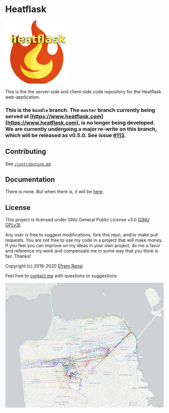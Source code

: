 # Heatflask
[<img src="/frontend/src/images/logo.png" alt="logo" width=200/>](https://www.heatflask.com)

This is the the server-side and client-side code repository for the Heatflask web-application.

### This is the `bundle` branch. The `master` branch currently being served at [https://www.heatflask.com](https://www.heatflask.com), is no longer being developed. We are currently undergoing a major re-write on this branch, which will be released as v0.5.0. See issue [#113](https://github.com/ebrensi/heatflask/issues/113).


## Contributing
See [`/contributing.md`](/contributing.md).

## Documentation
There is none.  But when there is, it will be [here](docs/docs.md).

## License

This project is licensed under GNU General Public License v3.0 [(GNU GPLv3)](http://choosealicense.com/licenses/gpl-3.0).

Any user is free to suggest modifications, fork this repo, and/or make pull requests.  You are not free to use my code in a project that will make money.  If you feel you can improve on my ideas in your own project, do me a favor and reference my work and compensate me in some way that you think is fair.  Thanks!

Copyright (c) 2016-2020 [Efrem Rensi](mailto:info@heatflask.com)

Feel free to [contact me](mailto:info@heatflask.com) with questions or suggestions

![alt text](docs/gif1.gif)

